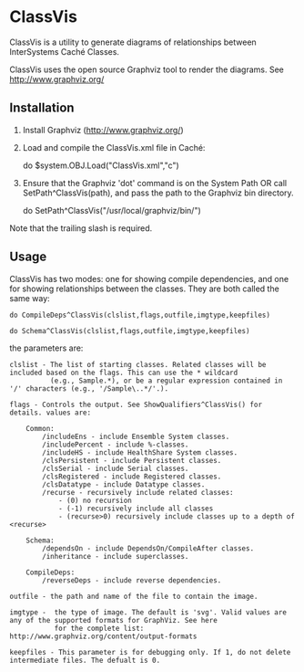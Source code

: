 ClassVis
========

ClassVis is a utility to generate diagrams of relationships between InterSystems Caché Classes. 

ClassVis uses the open source Graphviz tool to render the diagrams. See http://www.graphviz.org/

Installation
------------

1) Install Graphviz (http://www.graphviz.org/)

2) Load and compile the ClassVis.xml file in Caché:

	do $system.OBJ.Load("ClassVis.xml","c")

3) Ensure that the Graphviz 'dot' command is on the System Path OR call SetPath^ClassVis(path), and pass the path to the Graphviz bin directory.

	do SetPath^ClassVis("/usr/local/graphviz/bin/")

Note that the trailing slash is required.

Usage
-----

ClassVis has two modes: one for showing compile dependencies, and one for showing relationships between the classes. They are both called the same way:

	do CompileDeps^ClassVis(clslist,flags,outfile,imgtype,keepfiles)

	do Schema^ClassVis(clslist,flags,outfile,imgtype,keepfiles)

the parameters are:

	clslist - The list of starting classes. Related classes will be included based on the flags. This can use the * wildcard 
			  (e.g., Sample.*), or be a regular expression contained in '/' characters (e.g., '/Sample\..*/'.).

	flags - Controls the output. See ShowQualifiers^ClassVis() for details. values are:

		Common:
			/includeEns - include Ensemble System classes.
			/includePercent - include %-classes.
			/includeHS - include HealthShare System classes.
			/clsPersistent - include Persistent classes.
			/clsSerial - include Serial classes.
			/clsRegistered - include Registered classes.
			/clsDatatype - include Datatype classes.
			/recurse - recursively include related classes: 
				- (0) no recursion
				- (-1) recursively include all classes
				- (recurse>0) recursively include classes up to a depth of <recurse>

		Schema:
			/dependsOn - include DependsOn/CompileAfter classes.
			/inheritance - include superclasses.

		CompileDeps:
			/reverseDeps - include reverse dependencies.
		
	outfile - the path and name of the file to contain the image.
	
	imgtype -  the type of image. The default is 'svg'. Valid values are any of the supported formats for GraphViz. See here 
			   for the complete list: http://www.graphviz.org/content/output-formats

	keepfiles - This parameter is for debugging only. If 1, do not delete intermediate files. The defualt is 0.